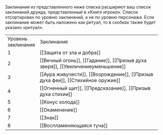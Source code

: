 Заклинания из представленного ниже списка расширяют ваш список заклинаний друида, представленный в «_Книге игрока_». Список отсортирован по уровню заклинаний, а не по уровню персонажа. Если заклинание может быть наложено как ритуал, то в скобках также будет указано «ритуал».

  

|                         |                                                                                |
| ----------------------- | ------------------------------------------------------------------------------ |
| Уровень  <br>заклинания | Заклинания                                                                     |
| 1                       | [[Защита от зла и добра]]                                                      |
| 2                       | [[Вечный огонь]], [[Гадание]], [[Призыв духа зверя]], [[Увеличениеуменьшение]] |
| 3                       | [[Аура живучести]], [[Возрождение]], [[Призыв духа феи]], [[Стихийное оружие]] |
| 4                       | [[Огненный щит]], [[Предсказание]], [[Призыв духа стихии]]                     |
| 5                       | [[Конус холода]]                                                               |
| 6                       | [[Окаменение]]                                                                 |
| 7                       | [[Знак]]                                                                       |
| 8                       | [[Воспламеняющаяся туча]]                                                      |
